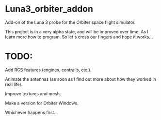 # Luna3_orbiter_addon
Add-on of the Luna 3 probe for the Orbiter space flight simulator.

This project is in a very alpha state, and will be improved over time. As I learn more how to program. So let's cross our fingers and hope it works...

# TODO:

Add RCS features (engines, contrails, etc.).

Animate the antennas (as soon as I find out more about how they worked in real life).

Improve textures and mesh.

Make a version for Orbiter Windows.

Whichever happens first...

